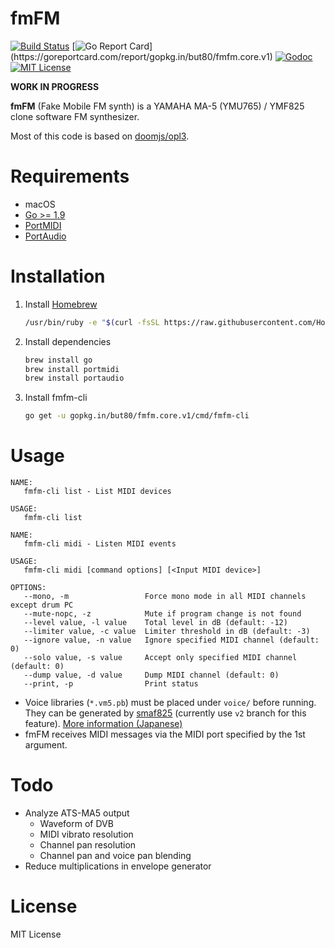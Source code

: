 # fmFM

[![Build Status](https://travis-ci.org/but80/fmfm.core.svg?branch=master)](https://travis-ci.org/but80/fmfm.core)
[![Go Report Card](https://goreportcard.com/badge/gopkg.in/but80/fmfm.core.v1?)](https://goreportcard.com/report/gopkg.in/but80/fmfm.core.v1)
[![Godoc](https://godoc.org/gopkg.in/but80/fmfm.core.v1?status.svg)](https://godoc.org/gopkg.in/but80/fmfm.core.v1)
[![MIT License](https://img.shields.io/badge/license-MIT-brightgreen.svg)](LICENSE)

**WORK IN PROGRESS**

**fmFM** (Fake Mobile FM synth) is a YAMAHA MA-5 (YMU765) / YMF825 clone software FM synthesizer.

Most of this code is based on [doomjs/opl3](https://github.com/doomjs/opl3).

# Requirements

- macOS
- [Go >= 1.9](https://golang.org/)
- [PortMIDI](http://portmedia.sourceforge.net/portmidi/)
- [PortAudio](http://www.portaudio.com/)

# Installation

1. Install [Homebrew](https://brew.sh/)

   ```bash
   /usr/bin/ruby -e "$(curl -fsSL https://raw.githubusercontent.com/Homebrew/install/master/install)"
   ```
2. Install dependencies

   ```bash
   brew install go
   brew install portmidi
   brew install portaudio
   ```
3. Install fmfm-cli

   ```bash
   go get -u gopkg.in/but80/fmfm.core.v1/cmd/fmfm-cli
   ```

# Usage

```
NAME:
   fmfm-cli list - List MIDI devices

USAGE:
   fmfm-cli list
```

```
NAME:
   fmfm-cli midi - Listen MIDI events

USAGE:
   fmfm-cli midi [command options] [<Input MIDI device>]

OPTIONS:
   --mono, -m                 Force mono mode in all MIDI channels except drum PC
   --mute-nopc, -z            Mute if program change is not found
   --level value, -l value    Total level in dB (default: -12)
   --limiter value, -c value  Limiter threshold in dB (default: -3)
   --ignore value, -n value   Ignore specified MIDI channel (default: 0)
   --solo value, -s value     Accept only specified MIDI channel (default: 0)
   --dump value, -d value     Dump MIDI channel (default: 0)
   --print, -p                Print status
```

- Voice libraries (`*.vm5.pb`) must be placed under `voice/` before running. They can be generated by [smaf825](https://github.com/but80/smaf825/tree/v2) (currently use `v2` branch for this feature). [More information (Japanese)](https://github.com/but80/smaf825/tree/v2#ymf825%E7%94%A8%E3%83%88%E3%83%BC%E3%83%B3%E3%83%87%E3%83%BC%E3%82%BF%E3%81%AE%E6%8A%BD%E5%87%BA)
- fmFM receives MIDI messages via the MIDI port specified by the 1st argument.

# Todo

- Analyze ATS-MA5 output
  - Waveform of DVB
  - MIDI vibrato resolution
  - Channel pan resolution
  - Channel pan and voice pan blending
- Reduce multiplications in envelope generator

# License

MIT License
